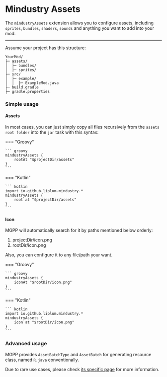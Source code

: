 # Mindustry Assets

The `mindustryAssets` extension allows you to configure assets, 
including `sprites`, `bundles`, `shaders`, `sounds` and anything
you want to add into your mod.

___

Assume your project has this structure:
```
YourMod/
├─ assets/
│  ├─ bundles/
│  ├─ sprites/
├─ src/
│  ├─ example/
│  │  ├─ ExampleMod.java
├─ build.gradle
├─ gradle.properties

```

### Simple usage

#### Assets
In most cases, you can just simply copy all files
recursively from the `assets root folder` into the `jar` task with this syntax:

=== "Groovy"

    ``` groovy
    mindustryAssets {
        rootAt "$projectDir/assets"
    }
    ```

=== "Kotlin"

    ``` kotlin
    import io.github.liplum.mindustry.*
    mindustryAssets {
        root at "$projectDir/assets"
    }
    ```

#### Icon
MGPP will automatically search for it by paths mentioned below orderly:

1. projectDir/icon.png
2. rootDir/icon.png

Also, you can configure it to any file/path your want.

=== "Groovy"

    ``` groovy
    mindustryAssets {
        iconAt "$rootDir/icon.png"
    }
    ```

=== "Kotlin"

    ``` kotlin
    import io.github.liplum.mindustry.*
    mindustryAssets {
        icon at "$rootDir/icon.png"
    }
    ```


### Advanced usage

MGPP provides `AssetBatchType` and `AssetBatch` for generating resource class,
named `R.java` conventionally.

Due to rare use cases, 
please check [its specific page](advanced.md) for more information.